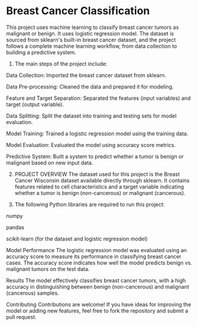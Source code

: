# Breast Cancer Classification

This project uses machine learning to classify breast cancer tumors as malignant or benign. It uses logistic regression model. The dataset is sourced from sklearn's built-in breast cancer dataset, and the project follows a complete machine learning workflow, from data collection to building a predictive system.

1.  The main steps of the project include:

Data Collection: Imported the breast cancer dataset from sklearn.

Data Pre-processing: Cleaned the data and prepared it for modeling.

Feature and Target Separation: Separated the features (input variables) and target (output variable).

Data Splitting: Split the dataset into training and testing sets for model evaluation.

Model Training: Trained a logistic regression model using the training data.

Model Evaluation: Evaluated the model using accuracy score metrics.

Predictive System: Built a system to predict whether a tumor is benign or malignant based on new input data.


2.  PROJECT OVERVIEW
   The dataset used for this project is the Breast Cancer Wisconsin dataset available directly through sklearn. It contains features related to cell characteristics and a target variable indicating whether a tumor is benign (non-cancerous) or malignant (cancerous).


3. The following Python libraries are required to run this project:

numpy

pandas

scikit-learn (for the dataset and logistic regression model)


Model Performance
The logistic regression model was evaluated using an accuracy score to measure its performance in classifying breast cancer cases. The accuracy score indicates how well the model predicts benign vs. malignant tumors on the test data.


Results
The model effectively classifies breast cancer tumors, with a high accuracy in distinguishing between benign (non-cancerous) and malignant (cancerous) samples.

Contributing
Contributions are welcome! If you have ideas for improving the model or adding new features, feel free to fork the repository and submit a pull request.

